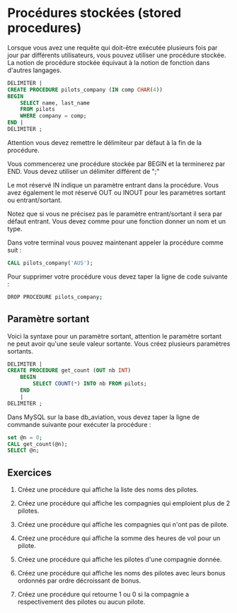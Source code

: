 # Procédures stockées (stored procedures)

Lorsque vous avez une requête qui doit-être exécutée plusieurs fois par jour par différents utilisateurs, vous pouvez utiliser une procédure stockée. La notion de procédure stockée équivaut à la notion de fonction dans d'autres langages.

```sql
DELIMITER |
CREATE PROCEDURE pilots_company (IN comp CHAR(4))
BEGIN
    SELECT name, last_name
    FROM pilots
    WHERE company = comp;
END |
DELIMITER ; 
```

Attention vous devez remettre le délimiteur par défaut à la fin de la procédure.

Vous commencerez une procédure stockée par BEGIN et la terminerez par END. Vous devez utiliser un délimiter différent de ";"

Le mot réservé IN indique un paramètre entrant dans la procédure. Vous avez également le mot réservé OUT ou INOUT pour les paramètres sortant ou entrant/sortant.

Notez que si vous ne précisez pas le paramètre entrant/sortant il sera par défaut entrant. Vous devez comme pour une fonction donner un nom et un type.

Dans votre terminal vous pouvez maintenant appeler la procédure comme suit :

```sql
CALL pilots_company('AUS');
```

Pour supprimer votre procédure vous devez taper la ligne de code suivante :

```bash
DROP PROCEDURE pilots_company;
```

## Paramètre sortant

Voici la syntaxe pour un paramètre sortant, attention le paramètre sortant ne peut avoir qu'une seule valeur sortante. Vous créez plusieurs paramètres sortants.

```sql
DELIMITER |
CREATE PROCEDURE get_count (OUT nb INT) 
    BEGIN
        SELECT COUNT(*) INTO nb FROM pilots;
    END
    |
DELIMITER ; 
```

Dans MySQL sur la base db_aviation, vous devez taper la ligne de commande suivante pour exécuter la procédure :

```sql
set @n = 0;
CALL get_count(@n);
SELECT @n;
```

## Exercices

1. Créez une procédure qui affiche la liste des noms des pilotes.

2. Créez une procédure qui affiche les compagnies qui emploient plus de 2 pilotes.

3. Créez une procédure qui affiche les compagnies qui n'ont pas de pilote.

4. Créez une procédure qui affiche la somme des heures de vol pour un pilote.

5. Créez une procédure qui affiche les pilotes d'une compagnie donnée.

6. Créez une procédure qui affiche les noms des pilotes avec leurs bonus ordonnés par ordre décroissant de bonus.

8. Créez une procédure qui retourne 1 ou 0 si la compagnie a respectivement des pilotes ou aucun pilote.
